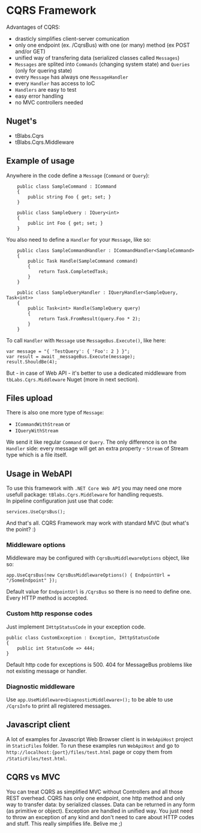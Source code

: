 # CQRS Framework

Advantages of CQRS:
- drasticly simplifies client-server comunication
- only one endpoint (ex. /CqrsBus) with one (or many) method (ex POST and/or GET)
- unified way of transfering data (serialized classes called `Messages`)
- `Messages` are splited into `Commands` (changing system state) and `Queries` (only for quering state)
- every `Message` has always one `MessageHandler`
- every `Handler` has access to IoC
- `Handlers` are easy to test
- easy error handling
- no MVC controllers needed

## Nuget's

- tBlabs.Cqrs
- tBlabs.Cqrs.Middleware

## Example of usage

Anywhere in the code define a `Message` (`Command` or `Query`):
```
	public class SampleCommand : ICommand
	{
		public string Foo { get; set; }
	}

	public class SampleQuery : IQuery<int>
	{
		public int Foo { get; set; }
	}

```
You also need to define a `Handler` for your `Message`, like so:
```
	public class SampleCommandHandler : ICommandHandler<SampleCommand>
	{
		public Task Handle(SampleCommand command)
		{
			return Task.CompletedTask;
		}
	}

	public class SampleQueryHandler : IQueryHandler<SampleQuery, Task<int>>
	{
		public Task<int> Handle(SampleQuery query)
		{
			return Task.FromResult(query.Foo * 2);
		}
	}
```
To call `Handler` with `Message` use `MessageBus.Execute()`, like here:
```
var message = "{ 'TestQuery': { 'Foo': 2 } }";
var result = await _messageBus.Execute(message); 
result.ShouldBe(4);
```
But - in case of Web API - it's better to use a dedicated middleware from `tbLabs.Cqrs.Middleware` Nuget (more in next section).

## Files upload

There is also one more type of `Message`:
- `ICommandWithStream` or
- `IQueryWithStream`

We send it like regular `Command` or `Query`. The only difference is on the `Handler` side: every message will get an extra property - `Stream` of Stream type which is a file itself.

## Usage in WebAPI

To use this framework with `.NET Core Web API` you may need one more usefull package: `tBlabs.Cqrs.Middleware` for handling requests.  
In pipeline configuration just use that code:
```
services.UseCqrsBus();
```
And that's all. CQRS Framework may work with standard MVC (but what's the point? :)

### Middleware options

Middleware may be configured with `CqrsBusMiddlewareOptions` object, like so:
```
app.UseCqrsBus(new CqrsBusMiddlewareOptions() { EndpointUrl = "/SomeEndpoint" });
```
Default value for `EndpointUrl` is `/CqrsBus` so there is no need to define one. Every HTTP method is accepted.

### Custom http response codes
 
Just implement `IHttpStatusCode` in your exception code.

```
public class CustomException : Exception, IHttpStatusCode
{
    public int StatusCode => 444;
}
```

Default http code for exceptions is 500. 404 for MessageBus problems like not existing message or handler.

### Diagnostic middleware

Use `app.UseMiddleware<DiagnosticMiddleware>();`
to be able to use `/CqrsInfo` to print all registered messages.		

## Javascript client

A lot of examples for Javascript Web Browser client is in `WebApiHost` project in `StaticFiles` folder.
To run these examples run `WebApiHost` and go to `http://localhost:{port}/files/test.html` page or copy them from `/StaticFiles/test.html`.

## CQRS vs MVC

You can treat CQRS as simplified MVC without Controllers and all those REST overhead.
CQRS has only one endpoint, one http method and only way to transfer data: by serialized classes.
Data can be returned in any form (as primitive or object).
Exception are handled in unified way. You just need to throw an exception of any kind and don't need to care about HTTP codes and stuff.
This really simplifies life. Belive me ;)

